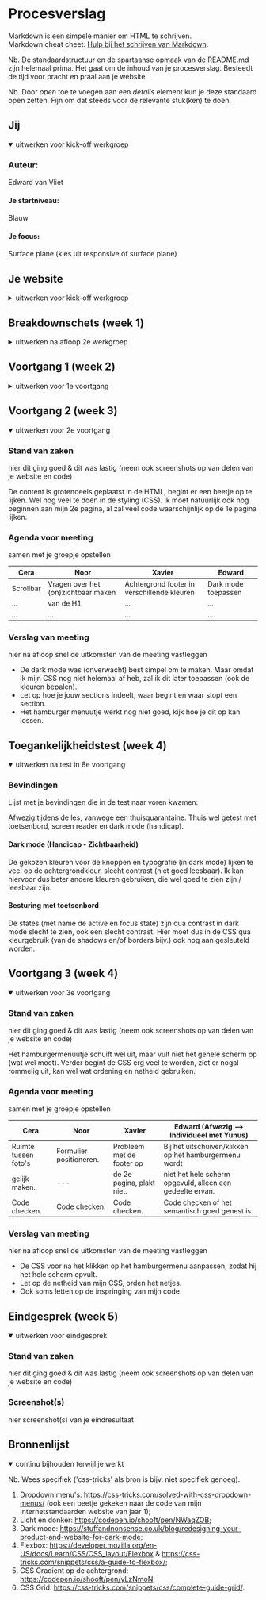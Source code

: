 # Procesverslag
Markdown is een simpele manier om HTML te schrijven.  
Markdown cheat cheet: [Hulp bij het schrijven van Markdown](https://github.com/adam-p/markdown-here/wiki/Markdown-Cheatsheet).

Nb. De standaardstructuur en de spartaanse opmaak van de README.md zijn helemaal prima. Het gaat om de inhoud van je procesverslag. Besteedt de tijd voor pracht en praal aan je website.

Nb. Door *open* toe te voegen aan een *details* element kun je deze standaard open zetten. Fijn om dat steeds voor de relevante stuk(ken) te doen.





## Jij

<details open>
<summary>uitwerken voor kick-off werkgroep</summary>

### Auteur:
Edward van Vliet

#### Je startniveau:
Blauw

#### Je focus:
Surface plane (kies uit responsive óf surface plane)
 
</details>





## Je website

<details>
<summary>uitwerken voor kick-off werkgroep</summary>

### Je opdracht:
https://www.virgin.com/  

&  

https://www.virgin.com/about-virgin/our-story

#### Screenshot(s) van de eerste pagina (small screen): 
Homepage Virgin  
<img src="images/homepage_virgin.jpg" width="375px" alt="Homepage Virgin">

#### Screenshot(s) van de tweede pagina (small screen):
About Virgin - Our Story  
<img src="images/ourstory_aboutvirgin.jpg" width="375px" alt="Over ons pagina Virgin">
 
</details>



## Breakdownschets (week 1)

<details>
<summary>uitwerken na afloop 2e werkgroep</summary>
 
### Pagina 1: Homepagina
 
### de hele pagina: 
<img src="images/bdschets1_homepagina_virgin.png" width="375px" alt="breakdown van de hele homepagina">

### dynamisch deel (bijv menu): 
<img src="images/hoofdmenu_virgin.png" width="375px" alt="breakdown van een dynamisch deel">

### wellicht nog een dynamisch deel (bijv filter): 
# -

### Pagina 2: About Us - Our Story
 
### de hele pagina: 
<img src="images/bdschets2_ourstory_virgin.png" width="375px" alt="breakdown van de hele pagina">

### dynamisch deel (bijv menu): 
<img src="images/hoofdmenu2_virgin.png" width="375px" alt="breakdown van een dynamisch deel">

### wellicht nog een dynamisch deel (bijv filter): 
# -
 
</details>





## Voortgang 1 (week 2)

<details>
<summary>uitwerken voor 1e voortgang</summary>

### Stand van zaken
hier dit ging goed & dit was lastig (neem ook screenshots op van delen van je website en code)
 
Het plaatsen en positioneren van de content voor de 1e pagina ging over het algemeen wel goed. Ik wilde alleen nog weten hoe je een (foto)carousel kan maken.


### Agenda voor meeting
samen met je groepje opstellen

| Cera           | Noor               | Xavier                | Edward                       |
| ---            | ---                | ---                   | ---                          |
| Hamburgermenu  | (Foto)carousel     | Icoontjes toevoegen   | Ook een (lange) fotocarousel |
| ...            | ...                | ...                   | ...                          |
| ...            | ...                | ...                   | ...                          |


### Verslag van meeting
hier na afloop snel de uitkomsten van de meeting vastleggen

- Niet te veel divs en/of classes gebruiken, weghalen
- Een H1 ontbrak nog in de HTML, ik heb van één van de H2's maar een H1 gemaakt.
- Er stond ook een beetje code uit mijn body, wat er juist wel in hoort (verkeerd genest), meteen aangepast.

</details>





## Voortgang 2 (week 3)

<details open>
<summary>uitwerken voor 2e voortgang</summary>

### Stand van zaken
hier dit ging goed & dit was lastig (neem ook screenshots op van delen van je website en code)
 
De content is grotendeels geplaatst in de HTML, begint er een beetje op te lijken. Wel nog veel te doen in de styling (CSS). Ik moet natuurlijk ook nog beginnen aan mijn 2e pagina, al zal veel code waarschijnlijk op de 1e pagina lijken.

### Agenda voor meeting
samen met je groepje opstellen

| Cera           | Noor                                | Xavier                                        | Edward                  |
| ---            | ---                                 | ---                                           | ---                     |
| Scrollbar      | Vragen over het (on)zichtbaar maken | Achtergrond footer in verschillende kleuren   | Dark mode toepassen     |
| ...            | van de H1                           | ...                                           | ...                     |
| ...            | ...                                 | ...                                           | ...                     |


### Verslag van meeting
hier na afloop snel de uitkomsten van de meeting vastleggen

- De dark mode was (onverwacht) best simpel om te maken. Maar omdat ik mijn CSS nog niet helemaal af heb, zal ik dit later toepassen (ook de kleuren bepalen).
- Let op hoe je jouw sections indeelt, waar begint en waar stopt een section.
- Het hamburger menuutje werkt nog niet goed, kijk hoe je dit op kan lossen.

</details>





## Toegankelijkheidstest (week 4)

<details open>
<summary>uitwerken na test in 8e voortgang</summary>

### Bevindingen
Lijst met je bevindingen die in de test naar voren kwamen:
 
Afwezig tijdens de les, vanwege een thuisquarantaine. Thuis wel getest met toetsenbord, screen reader en dark mode (handicap).

#### Dark mode (Handicap - Zichtbaarheid)

De gekozen kleuren voor de knoppen en typografie (in dark mode) lijken te veel op de achtergrondkleur, slecht contrast (niet goed leesbaar).
Ik kan hiervoor dus beter andere kleuren gebruiken, die wel goed te zien zijn / leesbaar zijn.


#### Besturing met toetsenbord

De states (met name de active en focus state) zijn qua contrast in dark mode slecht te zien, ook een slecht contrast.
Hier moet dus in de CSS qua kleurgebruik (van de shadows en/of borders bijv.) ook nog aan gesleuteld worden.

</details>





## Voortgang 3 (week 4)

<details open>
<summary>uitwerken voor 3e voortgang</summary>

### Stand van zaken
hier dit ging goed & dit was lastig (neem ook screenshots op van delen van je website en code)
 
Het hamburgermenuutje schuift wel uit, maar vult niet het gehele scherm op (wat wel moet).
Verder begint de CSS erg veel te worden, ziet er nogal rommelig uit, kan wel wat ordening en netheid gebruiken.

### Agenda voor meeting
samen met je groepje opstellen

| Cera                          | Noor                                  | Xavier                           | Edward (Afwezig --> Individueel met Yunus)                     |
| ---                           | ---                                   | ---                              | ---                                                            |
| Ruimte tussen foto's          | Formulier positioneren.               | Probleem met de footer op        | Bij het uitschuiven/klikken op het hamburgermenu wordt         |
| gelijk maken.                 | ---                                   | de 2e pagina, plakt niet.        | niet het hele scherm opgevuld, alleen een gedeelte ervan.      |
| Code checken.                 | Code checken.                         | Code checken.                    | Code checken of het semantisch goed genest is.                 |


### Verslag van meeting
hier na afloop snel de uitkomsten van de meeting vastleggen

- De CSS voor na het klikken op het hamburgermenu aanpassen, zodat hij het hele scherm opvult.
- Let op de netheid van mijn CSS, orden het netjes.
- Ook soms letten op de inspringing van mijn code.

</details>





## Eindgesprek (week 5)

<details open>
<summary>uitwerken voor eindgesprek</summary>

### Stand van zaken
hier dit ging goed & dit was lastig (neem ook screenshots op van delen van je website en code)

### Screenshot(s)

hier screenshot(s) van je eindresultaat

</details>





## Bronnenlijst

<details open>
<summary>continu bijhouden terwijl je werkt</summary>

Nb. Wees specifiek ('css-tricks' als bron is bijv. niet specifiek genoeg).

1. Dropdown menu's: https://css-tricks.com/solved-with-css-dropdown-menus/ (ook een beetje gekeken naar de code van mijn Internetstandaarden website van jaar 1);
2. Licht en donker: https://codepen.io/shooft/pen/NWaqZOB;
3. Dark mode: https://stuffandnonsense.co.uk/blog/redesigning-your-product-and-website-for-dark-mode;
4. Flexbox: https://developer.mozilla.org/en-US/docs/Learn/CSS/CSS_layout/Flexbox & https://css-tricks.com/snippets/css/a-guide-to-flexbox/;
5. CSS Gradient op de achtergrond: https://codepen.io/shooft/pen/yLzNmoN;
6. CSS Grid: https://css-tricks.com/snippets/css/complete-guide-grid/.

</details>
